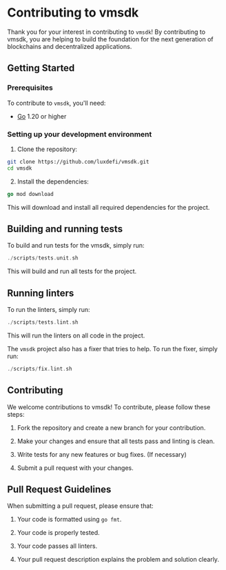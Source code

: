 # Contributing to vmsdk

Thank you for your interest in contributing to `vmsdk`! By contributing to vmsdk, you are helping to build the foundation for the next generation of blockchains and decentralized applications.

## Getting Started

### Prerequisites

To contribute to `vmsdk`, you'll need:

- [Go](https://golang.org/dl/) 1.20 or higher

### Setting up your development environment

1. Clone the repository:

```bash
git clone https://github.com/luxdefi/vmsdk.git
cd vmsdk
```

2. Install the dependencies:

```go
go mod download
```

This will download and install all required dependencies for the project.

## Building and running tests

To build and run tests for the vmsdk, simply run:

```go
./scripts/tests.unit.sh
```

This will build and run all tests for the project.

## Running linters

To run the linters, simply run:

```go
./scripts/tests.lint.sh
```

This will run the linters on all code in the project.

The `vmsdk` project also has a fixer that tries to help. To run the fixer, simply run:

```go
./scripts/fix.lint.sh
```

## Contributing

We welcome contributions to vmsdk! To contribute, please follow these steps:

1. Fork the repository and create a new branch for your contribution.

2. Make your changes and ensure that all tests pass and linting is clean.

3. Write tests for any new features or bug fixes. (If necessary)

4. Submit a pull request with your changes.

## Pull Request Guidelines

When submitting a pull request, please ensure that:

1. Your code is formatted using `go fmt`.

2. Your code is properly tested.

3. Your code passes all linters.

4. Your pull request description explains the problem and solution clearly.
